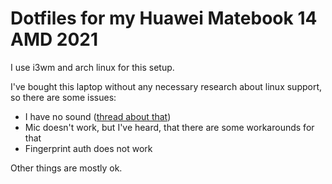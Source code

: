 # Dotfiles for my Huawei Matebook 14 AMD 2021
I use i3wm and arch linux for this setup.

I've bought this laptop without any necessary research about linux support, so there are some issues:
* I have no sound ([thread about that](https://github.com/thesofproject/linux/issues/3249))
* Mic doesn't work, but I've heard, that there are some workarounds for that
* Fingerprint auth does not work

Other things are mostly ok.
